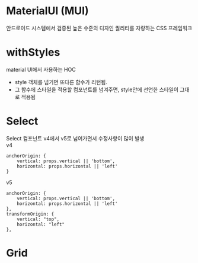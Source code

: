 # MaterialUI (MUI)
안드로이드 시스템에서 검증된 높은 수준의 디자인 퀄리티를 자랑하는 CSS 프레임워크

# withStyles
material UI에서 사용하는 HOC
- style 객체를 넘기면 또다른 함수가 리턴됨.
- 그 함수에 스타일을 적용할 컴포넌트를 넘겨주면, style안에 선언한 스타일이 그대로 적용됨

# Select
Select 컴포넌트 v4에서 v5로 넘어가면서 수정사항이 많이 발생  
v4
```
anchorOrigin: {
	vertical: props.vertical || 'bottom',
	horizontal: props.horizontal || 'left'
}
```

v5
```
anchorOrigin: {
	vertical: props.vertical || 'bottom',
	horizontal: props.horizontal || 'left'
},
transformOrigin: {
	vertical: "top",
	horizontal: "left"
},
```

# Grid